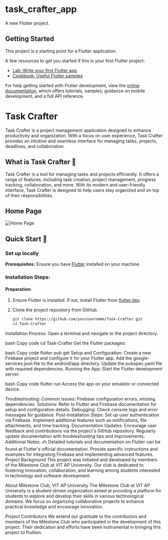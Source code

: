 # task_crafter_app

A new Flutter project.

## Getting Started

This project is a starting point for a Flutter application.

A few resources to get you started if this is your first Flutter project:

- [Lab: Write your first Flutter app](https://docs.flutter.dev/get-started/codelab)
- [Cookbook: Useful Flutter samples](https://docs.flutter.dev/cookbook)

For help getting started with Flutter development, view the
[online documentation](https://docs.flutter.dev/), which offers tutorials,
samples, guidance on mobile development, and a full API reference.


# Task Crafter

Task Crafter is a project management application designed to enhance productivity and organization. With a focus on user experience, Task Crafter provides an intuitive and seamless interface for managing tasks, projects, deadlines, and collaboration.

## What is Task Crafter 🤔

Task Crafter is a tool for managing tasks and projects efficiently. It offers a range of features, including task creation, project management, progress tracking, collaboration, and more. With its modern and user-friendly interface, Task Crafter is designed to help users stay organized and on top of their responsibilities.

## Home Page

![Home Page](assets/images/homepage_screenshot.png)

## Quick Start 📝

### Set up locally

**Prerequisites:** Ensure you have [Flutter](https://flutter.dev/docs/get-started/install) installed on your machine.

### Installation Steps:

#### Preparation:

1. Ensure Flutter is installed. If not, install Flutter from [flutter.dev](https://flutter.dev/docs/get-started/install).
2. Clone the project repository from GitHub.

   ```bash
   git clone https://github.com/yourusername/Task-Crafter.git
   cd Task-Crafter

Installation Process:
Open a terminal and navigate to the project directory.

bash
Copy code
cd Task-Crafter
Get the Flutter packages:

bash
Copy code
flutter pub get
Setup and Configuration:
Create a new Firebase project and configure it for your Flutter app.
Add the google-services.json file to the android/app directory.
Update the pubspec.yaml file with required dependencies.
Running the App:
Start the Flutter development server:

bash
Copy code
flutter run
Access the app on your emulator or connected device.

Troubleshooting:
Common issues: Firebase configuration errors, missing dependencies.
Solutions: Refer to Flutter and Firebase documentation for setup and configuration details.
Debugging: Check console logs and error messages for guidance.
Post-Installation Steps:
Set up user authentication via Firebase.
Implement additional features such as notifications, file attachments, and time tracking.
Documentation Updates:
Encourage user feedback and contributions via the project's GitHub repository.
Regularly update documentation with troubleshooting tips and improvements.
Additional Notes: ✍️
Detailed tutorials and documentation on Flutter can be found at Flutter's official documentation.
Provide specific instructions and examples for integrating Firebase and implementing advanced features.
Project Background
This project was initiated and developed by members of the Milestone Club at VIT AP University. Our club is dedicated to fostering innovation, collaboration, and learning among students interested in technology and software development.

About Milestone Club, VIT AP University
The Milestone Club at VIT AP University is a student-driven organization aimed at providing a platform for students to explore and develop their skills in various technological domains. We focus on organizing collaborative projects to enhance practical knowledge and encourage innovation.

Project Contributors
We extend our gratitude to the contributors and members of the Milestone Club who participated in the development of this project. Their dedication and efforts have been instrumental in bringing this project to fruition.




